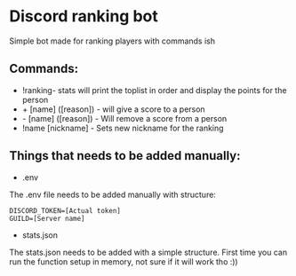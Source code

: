 # Discord ranking bot
Simple bot made for ranking players with commands ish

## Commands:
* !ranking-  stats will print the toplist in order and display the points for the person
* \+ [name] ([reason]) - will give a score to a person
* \- [name] ([reason]) - Will remove a score from a person
* !name [nickname] - Sets new nickname for the ranking


## Things that needs to be added manually:
* .env 

The .env file needs to be added manually with structure:
```
DISCORD_TOKEN=[Actual token]
GUILD=[Server name]
```
* stats.json

The stats.json needs to be added with a simple structure. First time you can run the function setup in memory, not sure if it will work tho :))
